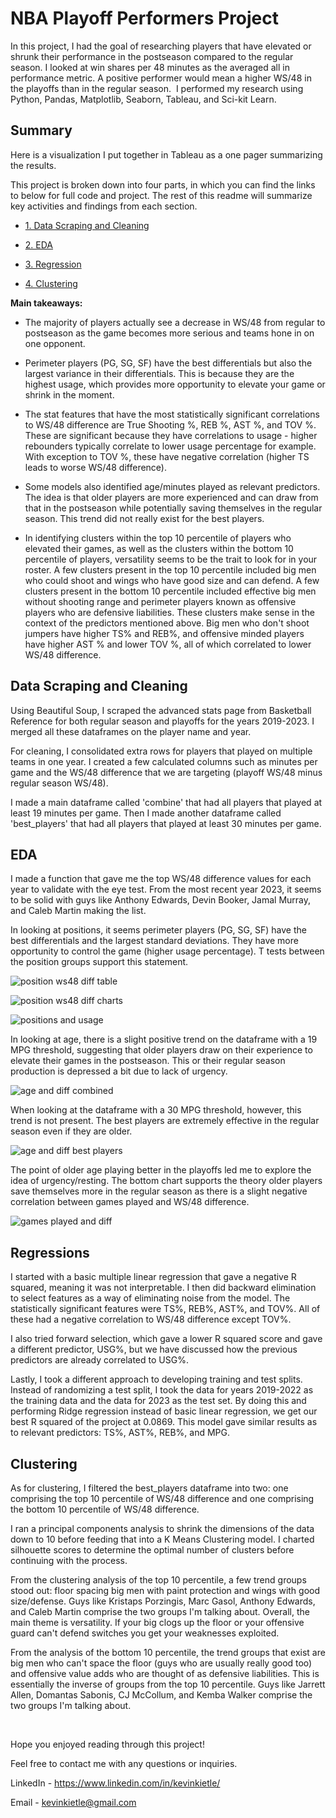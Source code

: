 NBA Playoff Performers Project
==============================

In this project, I had the goal of researching players that have elevated or shrunk their performance in the postseason compared to the regular season. I looked at win shares per 48 minutes as the averaged all in performance metric. A positive performer would mean a higher WS/48 in the playoffs than in the regular season.  I performed my research using Python, Pandas, Matplotlib, Seaborn, Tableau, and Sci-kit Learn.

Summary
-------

Here is a visualization I put together in Tableau as a one pager summarizing the results.

This project is broken down into four parts, in which you can find the links to below for full code and project. The rest of this readme will summarize key activities and findings from each section.

-   [1\. Data Scraping and Cleaning](https://github.com/kevinkietle/NBA-Playoff-Performers-Project/blob/main/1.%20NBA%20Playoff%20Performers%20pt.%201.ipynb)

-   [2\. EDA](https://github.com/kevinkietle/NBA-Playoff-Performers-Project/blob/main/2.%20NBA%20Playoff%20Performers%20pt.%202.ipynb)

-   [3\. Regression](https://github.com/kevinkietle/NBA-Playoff-Performers-Project/blob/main/3.%20NBA%20Playoff%20Performers%20pt.%203.ipynb)

-   [4\. Clustering](https://github.com/kevinkietle/NBA-Playoff-Performers-Project/blob/main/4.%20NBA%20Playoff%20Performers%20pt.%204.ipynb)

**Main takeaways:**

-   The majority of players actually see a decrease in WS/48 from regular to postseason as the game becomes more serious and teams hone in on one opponent.

-   Perimeter players (PG, SG, SF) have the best differentials but also the largest variance in their differentials. This is because they are the highest usage, which provides more opportunity to elevate your game or shrink in the moment.

-   The stat features that have the most statistically significant correlations to WS/48 difference are True Shooting %, REB %, AST %, and TOV %. These are significant because they have correlations to usage - higher rebounders typically correlate to lower usage percentage for example. With exception to TOV %, these have negative correlation (higher TS leads to worse WS/48 difference).

-   Some models also identified age/minutes played as relevant predictors. The idea is that older players are more experienced and can draw from that in the postseason while potentially saving themselves in the regular season. This trend did not really exist for the best players.

-   In identifying clusters within the top 10 percentile of players who elevated their games, as well as the clusters within the bottom 10 percentile of players, versatility seems to be the trait to look for in your roster. A few clusters present in the top 10 percentile included big men who could shoot and wings who have good size and can defend. A few clusters present in the bottom 10 percentile included effective big men without shooting range and perimeter players known as offensive players who are defensive liabilities. These clusters make sense in the context of the predictors mentioned above. Big men who don't shoot jumpers have higher TS% and REB%, and offensive minded players have higher AST % and lower TOV %, all of which correlated to lower WS/48 difference.

Data Scraping and Cleaning
-----------

Using Beautiful Soup, I scraped the advanced stats page from Basketball Reference for both regular season and playoffs for the years 2019-2023. I merged all these dataframes on the player name and year.

For cleaning, I consolidated extra rows for players that played on multiple teams in one year. I created a few calculated columns such as minutes per game and the WS/48 difference that we are targeting (playoff WS/48 minus regular season WS/48).

I made a main dataframe called 'combine' that had all players that played at least 19 minutes per game. Then I made another dataframe called 'best_players' that had all players that played at least 30 minutes per game.

EDA
-----------

I made a function that gave me the top WS/48 difference values for each year to validate with the eye test. From the most recent year 2023, it seems to be solid with guys like Anthony Edwards, Devin Booker, Jamal Murray, and Caleb Martin making the list.

In looking at positions, it seems perimeter players (PG, SG, SF) have the best differentials and the largest standard deviations. They have more opportunity to control the game (higher usage percentage). T tests between the position groups support this statement.

![position ws48 diff table](https://github.com/kevinkietle/NBA-Playoff-Performers-Project/assets/82183590/cd354879-3ad0-4c21-a2f9-e5a49f497b91)

![position ws48 diff charts](https://github.com/kevinkietle/NBA-Playoff-Performers-Project/assets/82183590/7d9cab61-aee3-4846-a540-5261a1fb9ad8)

![positions and usage](https://github.com/kevinkietle/NBA-Playoff-Performers-Project/assets/82183590/a0e5300b-6470-4b86-9420-d138aafe4700)

In looking at age, there is a slight positive trend on the dataframe with a 19 MPG threshold, suggesting that older players draw on their experience to elevate their games in the postseason. This or their regular season production is depressed a bit due to lack of urgency.

![age and diff combined](https://github.com/kevinkietle/NBA-Playoff-Performers-Project/assets/82183590/de172a0d-8cde-49b2-8ad6-c238ba131d6c)

When looking at the dataframe with a 30 MPG threshold, however, this trend is not present. The best players are extremely effective in the regular season even if they are older.

![age and diff best players](https://github.com/kevinkietle/NBA-Playoff-Performers-Project/assets/82183590/940dbec5-7bb0-4415-95e8-a8eee5e1a2e7)

The point of older age playing better in the playoffs led me to explore the idea of urgency/resting. The bottom chart supports the theory older players save themselves more in the regular season as there is a slight negative correlation between games played and WS/48 difference.

![games played and diff](https://github.com/kevinkietle/NBA-Playoff-Performers-Project/assets/82183590/6c11c9f8-24ee-4202-a0e0-a7b194233f49)

Regressions
-----------

I started with a basic multiple linear regression that gave a negative R squared, meaning it was not interpretable. I then did backward elimination to select features as a way of eliminating noise from the model. The statistically significant features were TS%, REB%, AST%, and TOV%. All of these had a negative correlation to WS/48 difference except TOV%.

I also tried forward selection, which gave a lower R squared score and gave a different predictor, USG%, but we have discussed how the previous predictors are already correlated to USG%.

Lastly, I took a different approach to developing training and test splits. Instead of randomizing a test split, I took the data for years 2019-2022 as the training data and the data for 2023 as the test set. By doing this and performing Ridge regression instead of basic linear regression, we get our best R squared of the project at 0.0869. This model gave similar results as to relevant predictors: TS%, AST%, REB%, and MPG.

Clustering
----------

As for clustering, I filtered the best_players dataframe into two: one comprising the top 10 percentile of WS/48 difference and one comprising the bottom 10 percentile of WS/48 difference.

I ran a principal components analysis to shrink the dimensions of the data down to 10 before feeding that into a K Means Clustering model. I charted silhouette scores to determine the optimal number of clusters before continuing with the process.

From the clustering analysis of the top 10 percentile, a few trend groups stood out: floor spacing big men with paint protection and wings with good size/defense. Guys like Kristaps Porzingis, Marc Gasol, Anthony Edwards, and Caleb Martin comprise the two groups I'm talking about. Overall, the main theme is versatility. If your big clogs up the floor or your offensive guard can't defend switches you get your weaknesses exploited.

From the analysis of the bottom 10 percentile, the trend groups that exist are big men who can't space the floor (guys who are usually really good too) and offensive value adds who are thought of as defensive liabilities. This is essentially the inverse of groups from the top 10 percentile. Guys like Jarrett Allen, Domantas Sabonis, CJ McCollum, and Kemba Walker comprise the two groups I'm talking about.

&nbsp;
&nbsp;

Hope you enjoyed reading through this project!

Feel free to contact me with any questions or inquiries.

LinkedIn - <https://www.linkedin.com/in/kevinkietle/>

Email - <kevinkietle@gmail.com>

